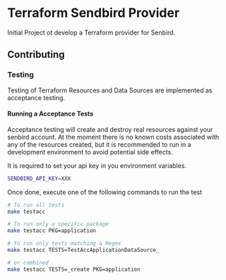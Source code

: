# Terraform Sendbird Provider

Initial Project ot develop a Terraform provider for Senbird.

## Contributing

### Testing

Testing of Terraform Resources and Data Sources are implemented as acceptance testing.

#### Running a Acceptance Tests

Acceptance testing will create and destroy real resources against your senbird account.
At the moment there is no known costs associated with any of the resources created, but it is recommended
to run in a development environment to avoid potential side effects.

It is required to set your api key in you environment variables.

```sh
SENDBIRD_API_KEY=XXX
```

Once done, execute one of the following commands to run the test

```sh
# To run all tests
make testacc

# To run only a specific package
make testacc PKG=application

# To run only tests matching a Regex
make testacc TESTS=TestAccApplicationDataSource_

# or combined
make testacc TESTS=_create PKG=application
```
